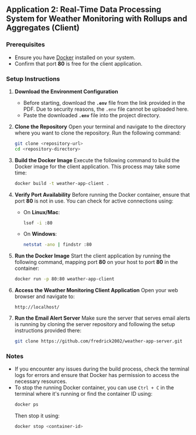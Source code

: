 ## Application 2: Real-Time Data Processing System for Weather Monitoring with Rollups and Aggregates (Client)

### Prerequisites
- Ensure you have [Docker](https://www.docker.com/get-started) installed on your system.
- Confirm that port **80** is free for the client application.

### Setup Instructions

1. **Download the Environment Configuration**
   - Before starting, download the **`.env`** file from the link provided in the PDF. Due to security reasons, the `.env` file cannot be uploaded here.
   - Paste the downloaded **`.env`** file into the project directory.

2. **Clone the Repository**
   Open your terminal and navigate to the directory where you want to clone the repository. Run the following command:
   ```bash
   git clone <repository-url>
   cd <repository-directory>
   ```

3. **Build the Docker Image**
   Execute the following command to build the Docker image for the client application. This process may take some time:
   ```bash
   docker build -t weather-app-client .
   ```

4. **Verify Port Availability**
   Before running the Docker container, ensure that port **80** is not in use. You can check for active connections using:
   - On **Linux/Mac**:
     ```bash
     lsof -i :80
     ```
   - On **Windows**:
     ```bash
     netstat -ano | findstr :80
     ```

5. **Run the Docker Image**
   Start the client application by running the following command, mapping port **80** on your host to port **80** in the container:
   ```bash
   docker run -p 80:80 weather-app-client
   ```

6. **Access the Weather Monitoring Client Application**
   Open your web browser and navigate to:
   ```
   http://localhost/
   ```

7. **Run the Email Alert Server**
   Make sure the server that serves email alerts is running by cloning the server repository and following the setup instructions provided there:
   ```bash
   git clone https://github.com/fredrick2002/weather-app-server.git
   ```

### Notes
- If you encounter any issues during the build process, check the terminal logs for errors and ensure that Docker has permission to access the necessary resources.
- To stop the running Docker container, you can use `Ctrl + C` in the terminal where it's running or find the container ID using:
  ```bash
  docker ps
  ```
  Then stop it using:
  ```bash
  docker stop <container-id>
  ```